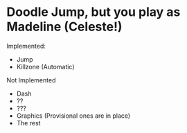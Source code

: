 # Doodle Jump, but you play as Madeline (Celeste!)

Implemented:

- Jump
- Killzone (Automatic)

Not Implemented

- Dash
- ??
- ???
- Graphics (Provisional ones are in place)
- The rest
